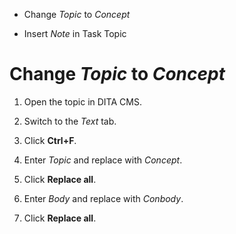 - Change *Topic* to *Concept*

- Insert *Note* in Task Topic

# Change *Topic* to *Concept*

1. Open the topic in DITA CMS.

2. Switch to the *Text* tab.

3. Click **Ctrl+F**.

4. Enter *Topic* and replace with *Concept*.

5. Click **Replace all**.

6. Enter *Body* and replace with *Conbody*.

7. Click **Replace all**.

